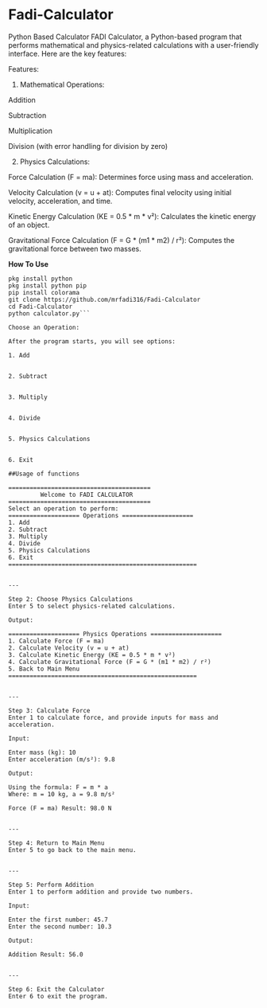 # Fadi-Calculator
Python Based Calculator 
FADI Calculator, a Python-based program that performs mathematical and physics-related calculations with a user-friendly interface. Here are the key features:

Features:

1. Mathematical Operations:

Addition

Subtraction

Multiplication

Division (with error handling for division by zero)



2. Physics Calculations:

Force Calculation (F = ma): Determines force using mass and acceleration.

Velocity Calculation (v = u + at): Computes final velocity using initial velocity, acceleration, and time.

Kinetic Energy Calculation (KE = 0.5 * m * v²): Calculates the kinetic energy of an object.

Gravitational Force Calculation (F = G * (m1 * m2) / r²): Computes the gravitational force between two masses.

**How To Use**

```pkg update && pkg upgrade
pkg install python
pkg install python pip
pip install colorama
git clone https://github.com/mrfadi316/Fadi-Calculator
cd Fadi-Calculator
python calculator.py```

Choose an Operation:

After the program starts, you will see options:

1. Add


2. Subtract


3. Multiply


4. Divide


5. Physics Calculations


6. Exit

##Usage of functions

========================================
         Welcome to FADI CALCULATOR
========================================
Select an operation to perform:
==================== Operations ====================
1. Add
2. Subtract
3. Multiply
4. Divide
5. Physics Calculations
6. Exit
=====================================================


---

Step 2: Choose Physics Calculations
Enter 5 to select physics-related calculations.

Output:

==================== Physics Operations ====================
1. Calculate Force (F = ma)
2. Calculate Velocity (v = u + at)
3. Calculate Kinetic Energy (KE = 0.5 * m * v²)
4. Calculate Gravitational Force (F = G * (m1 * m2) / r²)
5. Back to Main Menu
=====================================================


---

Step 3: Calculate Force
Enter 1 to calculate force, and provide inputs for mass and acceleration.

Input:

Enter mass (kg): 10  
Enter acceleration (m/s²): 9.8

Output:

Using the formula: F = m * a
Where: m = 10 kg, a = 9.8 m/s²

Force (F = ma) Result: 98.0 N


---

Step 4: Return to Main Menu
Enter 5 to go back to the main menu.


---

Step 5: Perform Addition
Enter 1 to perform addition and provide two numbers.

Input:

Enter the first number: 45.7  
Enter the second number: 10.3

Output:

Addition Result: 56.0


---

Step 6: Exit the Calculator
Enter 6 to exit the program.
